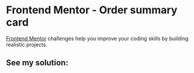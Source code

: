# Frontend Mentor - Order summary card



[Frontend Mentor](https://www.frontendmentor.io) challenges help you improve your coding skills by building realistic projects.


## See my solution: 
